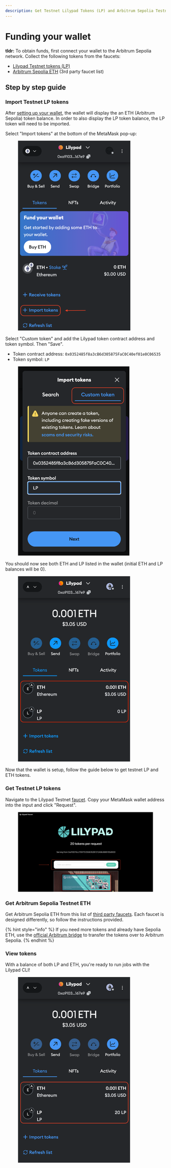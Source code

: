 ```yaml
---
description: Get Testnet Lilypad Tokens (LP) and Arbitrum Sepolia Testnet ETH
---
```


# Funding your wallet

**tldr:** To obtain funds, first connect your wallet to the Arbitrum Sepolia network. Collect the following tokens from the faucets:

* [Lilypad Testnet tokens (LP) ](https://faucet-testnet.lilypad.tech/)
* [Arbitrum Sepolia ETH](https://arbitrum.faucet.dev/ArbSepolia) (3rd party faucet list)

## Step by step guide

### Import Testnet LP tokens

After [setting up your wallet](https://docs.lilypad.tech/lilypad/lilypad-testnet/quick-start/setting-up-metamask), the wallet will display the an ETH (Arbitrum Sepolia) token balance. In order to also display the LP token balance, the LP token will need to be imported.

Select "Import tokens" at the bottom of the MetaMask pop-up:

<figure><img src="../../.gitbook/assets/import-token-step-1 (2).png" alt="" width="353"><figcaption></figcaption></figure>

Select "Custom token" and add the Lilypad token contract address and token symbol. Then "Save".

* Token contract address: `0x0352485f8a3cB6d305875FaC0C40ef01e0C06535`
* Token symbol: `LP`

<figure><img src="../../.gitbook/assets/import-token-step-2 (2).png" alt="" width="350"><figcaption></figcaption></figure>

You should now see both ETH and LP listed in the wallet (initial ETH and LP balances will be 0).

<figure><img src="../../.gitbook/assets/metamask0LPTokens.png" alt="" width="352"><figcaption></figcaption></figure>

Now that the wallet is setup, follow the guide below to get testnet LP and ETH tokens.

### Get Testnet LP tokens

Navigate to the Lilypad Testnet [faucet](https://faucet-testnet.lilypad.tech/). Copy your MetaMask wallet address into the input and click "Request".

<figure><img src="../../.gitbook/assets/faucet-step-1.png" alt="" width="563"><figcaption></figcaption></figure>

### Get Arbitrum Sepolia Testnet ETH

Get Arbitrum Sepolia ETH from this list of [third party faucets](https://arbitrum.faucet.dev/ArbSepolia). Each faucet is designed differently, so follow the instructions provided.

{% hint style="info" %}
If you need more tokens and already have Sepolia ETH, use the [official Arbitrum bridge](https://bridge.arbitrum.io/) to transfer the tokens over to Arbitrum Sepolia.
{% endhint %}

### View tokens

With a balance of both LP and ETH, you're ready to run jobs with the Lilypad CLI!

<figure><img src="../../.gitbook/assets/funded-wallet.png" alt="" width="352"><figcaption></figcaption></figure>
